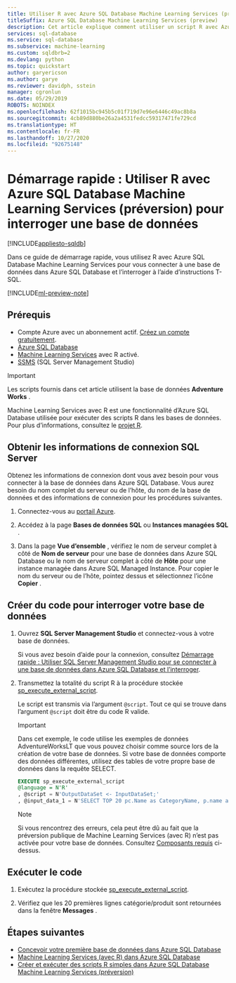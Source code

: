```yaml
---
title: Utiliser R avec Azure SQL Database Machine Learning Services (préversion) pour interroger une base de données
titleSuffix: Azure SQL Database Machine Learning Services (preview)
description: Cet article explique comment utiliser un script R avec Azure SQL Database Machine Learning Services pour vous connecter à une base de données dans Azure SQL Database et l’interroger à l’aide d’instructions Transact-SQL.
services: sql-database
ms.service: sql-database
ms.subservice: machine-learning
ms.custom: sqldbrb=2
ms.devlang: python
ms.topic: quickstart
author: garyericson
ms.author: garye
ms.reviewer: davidph, sstein
manager: cgronlun
ms.date: 05/29/2019
ROBOTS: NOINDEX
ms.openlocfilehash: 62f1015bc945b5c01f719d7e96e6446c49ac8b8a
ms.sourcegitcommit: 4cb89d880be26a2a4531fedcc59317471fe729cd
ms.translationtype: HT
ms.contentlocale: fr-FR
ms.lasthandoff: 10/27/2020
ms.locfileid: "92675148"
---
```

# <a name="quickstart-use-r-with-azure-sql-database-machine-learning-services-preview-to-query-a-database"></a>Démarrage rapide : Utiliser R avec Azure SQL Database Machine Learning Services (préversion) pour interroger une base de données 

[!INCLUDE[appliesto-sqldb](../includes/appliesto-sqldb.md)]

Dans ce guide de démarrage rapide, vous utilisez R avec Azure SQL Database Machine Learning Services pour vous connecter à une base de données dans Azure SQL Database et l’interroger à l’aide d’instructions T-SQL.

[!INCLUDE[ml-preview-note](../../../includes/sql-database-ml-preview-note.md)]

## <a name="prerequisites"></a>Prérequis

- Compte Azure avec un abonnement actif. [Créez un compte gratuitement](https://azure.microsoft.com/free/?ref=microsoft.com&utm_source=microsoft.com&utm_medium=docs&utm_campaign=visualstudio).
- [Azure SQL Database](single-database-create-quickstart.md)
- [Machine Learning Services](../managed-instance/machine-learning-services-overview.md) avec R activé.
- [SSMS](/sql/ssms/sql-server-management-studio-ssms) (SQL Server Management Studio)

> [!IMPORTANT]
> Les scripts fournis dans cet article utilisent la base de données **Adventure Works** .

Machine Learning Services avec R est une fonctionnalité d’Azure SQL Database utilisée pour exécuter des scripts R dans les bases de données. Pour plus d’informations, consultez le [projet R](https://www.r-project.org/).

## <a name="get-the-sql-server-connection-information"></a>Obtenir les informations de connexion SQL Server

Obtenez les informations de connexion dont vous avez besoin pour vous connecter à la base de données dans Azure SQL Database. Vous aurez besoin du nom complet du serveur ou de l’hôte, du nom de la base de données et des informations de connexion pour les procédures suivantes.

1. Connectez-vous au [portail Azure](https://portal.azure.com/).

2. Accédez à la page **Bases de données SQL** ou **Instances managées SQL** .

3. Dans la page **Vue d’ensemble** , vérifiez le nom de serveur complet à côté de **Nom de serveur** pour une base de données dans Azure SQL Database ou le nom de serveur complet à côté de **Hôte** pour une instance managée dans Azure SQL Managed Instance. Pour copier le nom du serveur ou de l’hôte, pointez dessus et sélectionnez l’icône **Copier** .

## <a name="create-code-to-query-your-database"></a>Créer du code pour interroger votre base de données

1. Ouvrez **SQL Server Management Studio** et connectez-vous à votre base de données.

   Si vous avez besoin d’aide pour la connexion, consultez [Démarrage rapide : Utiliser SQL Server Management Studio pour se connecter à une base de données dans Azure SQL Database et l’interroger](connect-query-ssms.md).

1. Transmettez la totalité du script R à la procédure stockée [sp_execute_external_script](/sql/relational-databases/system-stored-procedures/sp-execute-external-script-transact-sql).

   Le script est transmis via l’argument `@script`. Tout ce qui se trouve dans l’argument `@script` doit être du code R valide.
   
   >[!IMPORTANT]
   >Dans cet exemple, le code utilise les exemples de données AdventureWorksLT que vous pouvez choisir comme source lors de la création de votre base de données. Si votre base de données comporte des données différentes, utilisez des tables de votre propre base de données dans la requête SELECT. 

    ```sql
    EXECUTE sp_execute_external_script
    @language = N'R'
    , @script = N'OutputDataSet <- InputDataSet;'
    , @input_data_1 = N'SELECT TOP 20 pc.Name as CategoryName, p.name as ProductName FROM [SalesLT].[ProductCategory] pc JOIN [SalesLT].[Product] p ON pc.productcategoryid = p.productcategoryid'
    ```

   > [!NOTE]
   > Si vous rencontrez des erreurs, cela peut être dû au fait que la préversion publique de Machine Learning Services (avec R) n’est pas activée pour votre base de données. Consultez [Composants requis](#prerequisites) ci-dessus.

## <a name="run-the-code"></a>Exécuter le code

1. Exécutez la procédure stockée [sp_execute_external_script](/sql/relational-databases/system-stored-procedures/sp-execute-external-script-transact-sql).

1. Vérifiez que les 20 premières lignes catégorie/produit sont retournées dans la fenêtre **Messages** .

## <a name="next-steps"></a>Étapes suivantes

- [Concevoir votre première base de données dans Azure SQL Database](design-first-database-tutorial.md)
- [Machine Learning Services (avec R) dans Azure SQL Database](../managed-instance/machine-learning-services-overview.md)
- [Créer et exécuter des scripts R simples dans Azure SQL Database Machine Learning Services (préversion)](/sql/machine-learning/tutorials/quickstart-r-create-script?context=%252fazure%252fazure-sql%252fmanaged-instance%252fcontext%252fml-context)